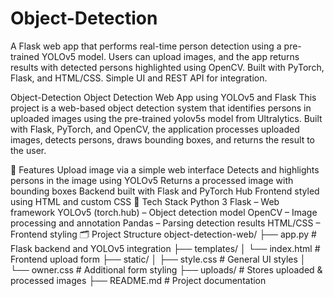 # Object-Detection
A Flask web app that performs real-time person detection using a pre-trained YOLOv5 model. Users can upload images, and the app returns results with detected persons highlighted using OpenCV. Built with PyTorch, Flask, and HTML/CSS. Simple UI and REST API for integration.

Object-Detection
Object Detection Web App using YOLOv5 and Flask
This project is a web-based object detection system that identifies persons in uploaded images using the pre-trained yolov5s model from Ultralytics. Built with Flask, PyTorch, and OpenCV, the application processes uploaded images, detects persons, draws bounding boxes, and returns the result to the user.

🔧 Features
Upload image via a simple web interface
Detects and highlights persons in the image using YOLOv5
Returns a processed image with bounding boxes
Backend built with Flask and PyTorch Hub
Frontend styled using HTML and custom CSS
🧪 Tech Stack
Python 3
Flask – Web framework
YOLOv5 (torch.hub) – Object detection model
OpenCV – Image processing and annotation
Pandas – Parsing detection results
HTML/CSS – Frontend styling
🗂 Project Structure
object-detection-web/ ├── app.py # Flask backend and YOLOv5 integration ├── templates/ │ └── index.html # Frontend upload form ├── static/ │ ├── style.css # General UI styles │ └── owner.css # Additional form styling ├── uploads/ # Stores uploaded & processed images ├── README.md # Project documentation
